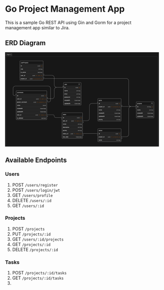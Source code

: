 # Go Project Management App

This is a sample Go REST API using Gin and Gorm for a project management app similar to Jira.

## ERD Diagram
![](./assets/erd.png)


## Available Endpoints
### Users
1. POST `/users/register` 
2. POST `/users/login/jwt` 
3. GET `/users/profile` 
4. DELETE `/users/:id` 
5. GET `/users/:id` 
### Projects
1. POST `/projects` 
2. PUT `/projects/:id` 
3. GET `/users/:id/projects` 
4. GET `/projects/:id` 
5. DELETE `/projects/:id` 
### Tasks
1. POST `/projects/:id/tasks` 
2. GET `/projects/:id/tasks` 
3. 


